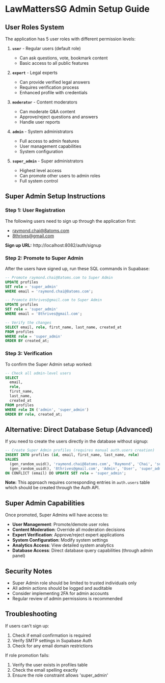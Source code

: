 # LawMattersSG Admin Setup Guide

## User Roles System

The application has 5 user roles with different permission levels:

1. **`user`** - Regular users (default role)
   - Can ask questions, vote, bookmark content
   - Basic access to all public features

2. **`expert`** - Legal experts 
   - Can provide verified legal answers
   - Requires verification process
   - Enhanced profile with credentials

3. **`moderator`** - Content moderators
   - Can moderate Q&A content
   - Approve/reject questions and answers
   - Handle user reports

4. **`admin`** - System administrators
   - Full access to admin features
   - User management capabilities
   - System configuration

5. **`super_admin`** - Super administrators
   - Highest level access
   - Can promote other users to admin roles
   - Full system control

## Super Admin Setup Instructions

### Step 1: User Registration
The following users need to sign up through the application first:
- raymond.chai@8atoms.com
- 8thrives@gmail.com

**Sign up URL:** http://localhost:8082/auth/signup

### Step 2: Promote to Super Admin
After the users have signed up, run these SQL commands in Supabase:

```sql
-- Promote raymond.chai@8atoms.com to Super Admin
UPDATE profiles 
SET role = 'super_admin' 
WHERE email = 'raymond.chai@8atoms.com';

-- Promote 8thrives@gmail.com to Super Admin  
UPDATE profiles 
SET role = 'super_admin' 
WHERE email = '8thrives@gmail.com';

-- Verify the changes
SELECT email, role, first_name, last_name, created_at
FROM profiles 
WHERE role = 'super_admin'
ORDER BY created_at;
```

### Step 3: Verification
To confirm the Super Admin setup worked:

```sql
-- Check all admin-level users
SELECT 
  email, 
  role, 
  first_name, 
  last_name,
  created_at
FROM profiles 
WHERE role IN ('admin', 'super_admin')
ORDER BY role, created_at;
```

## Alternative: Direct Database Setup (Advanced)

If you need to create the users directly in the database without signup:

```sql
-- Create Super Admin profiles (requires manual auth.users creation)
INSERT INTO profiles (id, email, first_name, last_name, role)
VALUES 
  (gen_random_uuid(), 'raymond.chai@8atoms.com', 'Raymond', 'Chai', 'super_admin'),
  (gen_random_uuid(), '8thrives@gmail.com', 'Admin', 'User', 'super_admin')
ON CONFLICT (email) DO UPDATE SET role = 'super_admin';
```

**Note:** This approach requires corresponding entries in `auth.users` table which should be created through the Auth API.

## Super Admin Capabilities

Once promoted, Super Admins will have access to:

- **User Management**: Promote/demote user roles
- **Content Moderation**: Override all moderation decisions  
- **Expert Verification**: Approve/reject expert applications
- **System Configuration**: Modify system settings
- **Analytics Access**: View detailed system analytics
- **Database Access**: Direct database query capabilities (through admin panel)

## Security Notes

- Super Admin role should be limited to trusted individuals only
- All admin actions should be logged and auditable
- Consider implementing 2FA for admin accounts
- Regular review of admin permissions is recommended

## Troubleshooting

If users can't sign up:
1. Check if email confirmation is required
2. Verify SMTP settings in Supabase Auth
3. Check for any email domain restrictions

If role promotion fails:
1. Verify the user exists in profiles table
2. Check the email spelling exactly
3. Ensure the role constraint allows 'super_admin'

